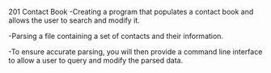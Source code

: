 201 Contact Book
-Creating a program that populates a contact book and allows the user to search and modify it.

-Parsing a file containing a set of contacts and their information.

-To ensure accurate parsing, you will then provide a command line interface to allow a user to
query and modify the parsed data. 
